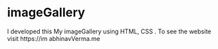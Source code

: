 # imageGallery
I developed this My imageGallery using HTML, CSS . To see the website visit https://im abhinavVerma.me
